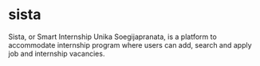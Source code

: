 # sista
Sista, or Smart Internship Unika Soegijapranata, is a platform to accommodate internship program where users can add, search and apply job and internship vacancies.
